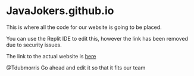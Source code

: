 # JavaJokers.github.io

This is where all the code for our website is going to be placed.  

You can use the Replit IDE to edit this, however the link has been removed due to security issues.

The link to the actual website is [here](javajokers.github.io)

@Tdubmorris
Go ahead and edit it so that it fits our team